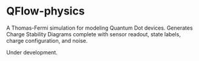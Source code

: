 # QFlow-physics

A Thomas-Fermi simulation for modeling Quantum Dot devices. Generates Charge Stability Diagrams complete with sensor readout, state labels, charge configuration, and noise.

Under development.
